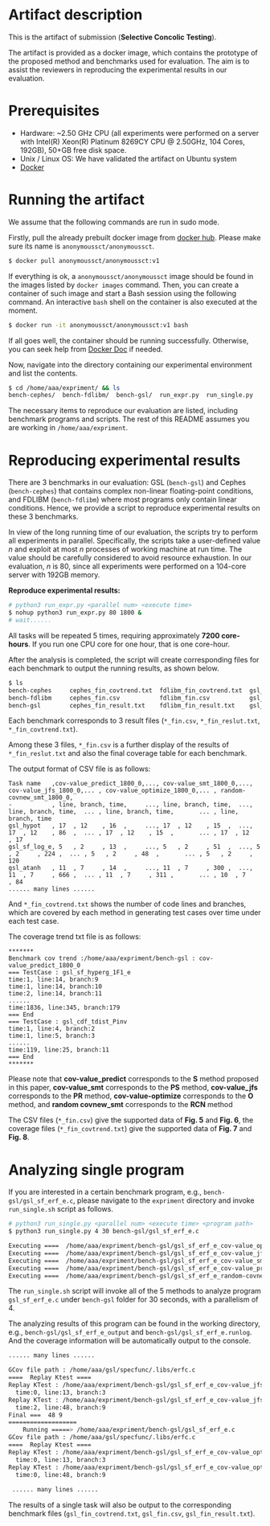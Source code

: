 # Artifact description
This is the artifact of submission (**Selective Concolic Testing**). 

The artifact is provided as a docker image, which contains the prototype of the proposed method and benchmarks used for evaluation. The aim is to assist the reviewers in reproducing the experimental results in our evaluation.

# Prerequisites
+ Hardware: ~2.50 GHz CPU (all experiments were performed on a server with Intel(R) Xeon(R) Platinum 8269CY CPU @ 2.50GHz, 104 Cores, 192GB), 50+GB free disk space.
+ Unix / Linux OS: We have validated the artifact on Ubuntu system
+ [Docker](https://www.docker.com/pricing/)

# Running the artifact
We assume that the following commands are run in sudo mode. 

Firstly, pull the already prebuilt docker image from [docker hub](https://hub.docker.com/r/anonymoussct/anonymoussct). Please make sure its name is `anonymoussct/anonymoussct`.
```sh
$ docker pull anonymoussct/anonymoussct:v1
```

If everything is ok, a `anonymoussct/anonymoussct` image should be found in the images listed by `docker images` command. Then, you can create a container of such image and start a Bash session using the following command. An interactive `bash` shell on the container is also executed at the moment.
```sh
$ docker run -it anonymoussct/anonymoussct:v1 bash
```

If all goes well, the container should be running successfully. Otherwise, you can seek help from [Docker Doc](https://docs.docker.com/) if needed. 

Now, navigate into the directory containing our experimental environment and list the contents. 
```sh
$ cd /home/aaa/expriment/ && ls
bench-cephes/  bench-fdlibm/  bench-gsl/  run_expr.py  run_single.py
```
The necessary items to reproduce our evaluation are listed, including benchmark programs and scripts. The rest of this README assumes you are working in `/home/aaa/expriment`.

# Reproducing experimental results

There are 3 benchmarks in our evaluation: GSL (`bench-gsl`) and Cephes (`bench-cephes`) that contains complex non-linear floating-point conditions, and FDLIBM (`bench-fdlibm`) where most programs only contain linear conditions. Hence, we provide a script to reproduce experimental results on these 3 benchmarks. 

In view of the long running time of our evaluation, the scripts try to perform all experiments in parallel. Specifically, the scripts take a user-defined value *n* and exploit at most *n* processes of working machine at run time. The value should be carefully considered to avoid resource exhaustion. In our evaluation, *n* is 80, since all experiments were performed on a 104-core server with 192GB memory.

**Reproduce experimental results:**

```bash
# python3 run_expr.py <parallel num> <execute time>
$ nohup python3 run_expr.py 80 1800 &  
# wait......
```

All tasks will be repeated 5 times, requiring approximately **7200 core-hours**. If you run one CPU core for one hour, that is one core-hour. 

After the analysis is completed, the script will create corresponding files for each benchmark to output the running results, as shown below.

```bash
$ ls
bench-cephes     cephes_fin_covtrend.txt  fdlibm_fin_covtrend.txt  gsl_fin_covtrend.txt  run_expr.py      
bench-fdlibm     cephes_fin.csv           fdlibm_fin.csv           gsl_fin.csv           run_single.py
bench-gsl        cephes_fin_result.txt    fdlibm_fin_result.txt    gsl_fin_result.txt    
```

Each benchmark corresponds to 3 result files (`*_fin.csv`, `*_fin_reslut.txt`, `*_fin_covtrend.txt`). 

Among these 3 files, `*_fin.csv` is a further display of the results of `*_fin_reslut.txt` and also the final coverage table for each benchmark.

The output format of CSV file is as follows:

```
Task name   ,cov-value_predict_1800_0,..., cov-value_smt_1800_0,..., cov-value_jfs_1800_0,... , cov-value_optimize_1800_0,... , random-covnew_smt_1800_0,
-           , line, branch, time,     ..., line, branch, time,  ..., line, branch, time,  ... , line, branch, time,       ... , line, branch, time
gsl_hypot   , 17  , 12    , 16  ,     ..., 17  , 12    , 15  ,  ..., 17  , 12    , 86  ,  ... , 17  , 12    , 15  ,       ... , 17  , 12    , 17
gsl_sf_log_e, 5   , 2     , 13  ,     ..., 5   , 2     , 51  ,  ..., 5   , 2     , 224 ,  ... , 5   , 2     , 48  ,       ... , 5   , 2     , 120
gsl_atanh   , 11  , 7     , 14  ,     ..., 11  , 7     , 300 ,  ..., 11  , 7     , 666 ,  ... , 11  , 7     , 311 ,       ... , 10  , 7     , 84
...... many lines ......
```

And `*_fin_covtrend.txt` shows the number of code lines and branches, which are covered by each method in generating test cases over time under each test case.

The coverage trend txt file is as follows:

```
*******
Benchmark cov trend :/home/aaa/expriment/bench-gsl : cov-value_predict_1800_0
=== TestCase : gsl_sf_hyperg_1F1_e
time:1, line:14, branch:9
time:1, line:14, branch:10
time:2, line:14, branch:11
......
time:1836, line:345, branch:179
=== End
=== TestCase : gsl_cdf_tdist_Pinv
time:1, line:4, branch:2
time:1, line:5, branch:3
......
time:119, line:25, branch:11
=== End
*******
```

Please note that **cov-value_predict** corresponds to the **S** method proposed in this paper, **cov-value_smt** corresponds to the **PS** method, **cov-value_jfs** corresponds to the **PR** method, **cov-value-optimize** corresponds to the **O** method, and **random covnew_smt** corresponds to the **RCN** method

The CSV files (`*_fin.csv`) give the supported data of **Fig. 5** and **Fig. 6**, the coverage files (`*_fin_covtrend.txt`) give the supported data of **Fig. 7** and **Fig. 8**.

# Analyzing single program
If you are interested in a certain benchmark program, e.g., `bench-gsl/gsl_sf_erf_e.c`, please navigate to the `expriment` directory and invoke `run_single.sh` script as follows.

```bash
# python3 run_single.py <parallel num> <execute time> <program path>
$ python3 run_single.py 4 30 bench-gsl/gsl_sf_erf_e.c

Executing ====  /home/aaa/expriment/bench-gsl/gsl_sf_erf_e_cov-value_optimize_30_0_output
Executing ====  /home/aaa/expriment/bench-gsl/gsl_sf_erf_e_cov-value_jfs_30_0_output
Executing ====  /home/aaa/expriment/bench-gsl/gsl_sf_erf_e_cov-value_smt_30_0_output
Executing ====  /home/aaa/expriment/bench-gsl/gsl_sf_erf_e_cov-value_predict_30_0_output
Executing ====  /home/aaa/expriment/bench-gsl/gsl_sf_erf_e_random-covnew_smt_30_0_output
```
The `run_single.sh` script will invoke all of the 5 methods to analyze program `gsl_sf_erf_e.c` under `bench-gsl` folder for 30 seconds, with a parallelism of 4. 

The analyzing results of this program can be found in the working directory, e.g., `bench-gsl/gsl_sf_erf_e_output` and `bench-gsl/gsl_sf_erf_e.runlog`. And the coverage information will be automatically output to the console.

```bash
...... many lines ......

GCov file path : /home/aaa/gsl/specfunc/.libs/erfc.c
====  Replay Ktest ====
Replay KTest : /home/aaa/expriment/bench-gsl/gsl_sf_erf_e_cov-value_jfs_30_0_output/test000001.ktest
  time:0, line:13, branch:3
Replay KTest : /home/aaa/expriment/bench-gsl/gsl_sf_erf_e_cov-value_jfs_30_0_output/test000002.ktest
  time:2, line:48, branch:9
Final ===  48 9 
===================
    Running =====> /home/aaa/expriment/bench-gsl/gsl_sf_erf_e.c
GCov file path : /home/aaa/gsl/specfunc/.libs/erfc.c
====  Replay Ktest ====
Replay KTest : /home/aaa/expriment/bench-gsl/gsl_sf_erf_e_cov-value_optimize_30_0_output/test000001.ktest
  time:0, line:13, branch:3
Replay KTest : /home/aaa/expriment/bench-gsl/gsl_sf_erf_e_cov-value_optimize_30_0_output/test000002.ktest
  time:0, line:48, branch:9
  
 ...... many lines ......
```

The results of a single task will also be output to the corresponding benchmark files (`gsl_fin_covtrend.txt`, `gsl_fin.csv`, `gsl_fin_result.txt`).
